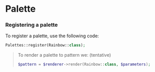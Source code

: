 # Palette

### Registering a palette

To register a palette, use the following code:

```php
Palettes::register(Rainbow::class);
```

> To render a palette to pattern we:
> (tentative)
> ```php
> $pattern = $renderer->render(Rainbow::class, $parameters);
> ```
